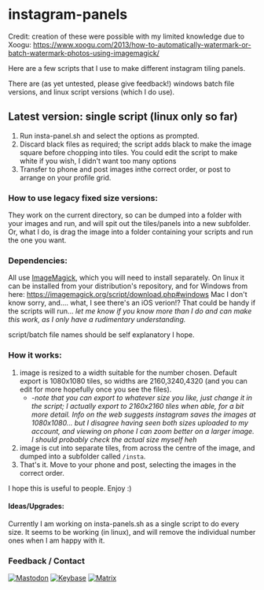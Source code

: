 # instagram-panels

Credit: creation of these were possible with my limited knowledge due to Xoogu: https://www.xoogu.com/2013/how-to-automatically-watermark-or-batch-watermark-photos-using-imagemagick/ 

Here are a few scripts that I use to make different instagram tiling panels.

There are (as yet untested, please give feedback!) windows batch file versions, and linux script versions (which I do use).

## Latest version: single script (linux only so far)
1. Run insta-panel.sh and select the options as prompted.
2. Discard black files as required; the script adds black to make the image square before chopping into tiles. You could edit the script to make white if you wish, I didn't want too many options
3. Transfer to phone and post images inthe correct order, or post to arrange on your profile grid.

### How to use legacy fixed size versions:
They work on the current directory, so can be dumped into a folder with your images and run, and will spit out the tiles/panels into a new subfolder. Or, what I do, is drag the image into a folder containing your scripts and run the one you want.

### Dependencies:
All use [ImageMagick](https://github.com/ImageMagick/ImageMagick), which you will need to install separately.
On linux it can be installed from your distribution's repository, and for Windows from here: https://imagemagick.org/script/download.php#windows
Mac I don't know sorry, and.... what, I see there's an iOS verion!? That could be handy if the scripts will run...
 *let me know if you know more than I do and can make this work, as I only have a rudimentary understanding.*

script/batch file names should be self explanatory I hope.
### How it works:
1. image is resized to a width suitable for the number chosen. Default export is 1080x1080 tiles, so widths are 2160,3240,4320 (and you can edit for more hopefully once you see the files).
    * *-note that you can export to whatever size you like, just change it in the script; I actually export to 2160x2160 tiles when able, for a bit more detail. Info on the web suggests instagram saves the images at 1080x1080... but I disagree having seen both sizes uploaded to my account, and viewing on phone I can zoom better on a larger image. I should probably check the actual size myself heh*
2. image is cut into separate tiles, from across the centre of the image, and dumped into a subfolder called `/insta`.
3. That's it. Move to your phone and post, selecting the images in the correct order.

I hope this is useful to people. Enjoy :)

#### Ideas/Upgrades:
Currently I am working on insta-panels.sh as a single script to do every size. It seems to be working (in linux), and will remove the individual number ones when I am happy with it.

### Feedback / Contact
[![Mastodon](https://imgur.com/RlwSYBU.png)](https://mastodon.nz/@swansinflight)
   [![Keybase](https://imgur.com/A6slVMP.png)](https://keybase.io/swansinflight)
   [![Matrix](https://imgur.com/nSuuB4z.png)](https://riot.im/app/#/user/@rtwx:matrix.org?action=chat)

